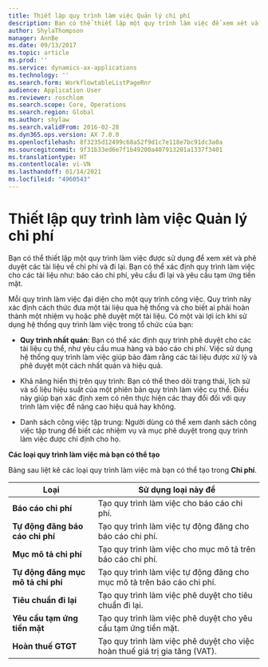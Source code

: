 ```yaml
---
title: Thiết lập quy trình làm việc Quản lý chi phí
description: Bạn có thể thiết lập một quy trình làm việc để xem xét và phê duyệt các tài liệu về chi phí và đi lại.
author: ShylaThompson
manager: AnnBe
ms.date: 09/13/2017
ms.topic: article
ms.prod: ''
ms.service: dynamics-ax-applications
ms.technology: ''
ms.search.form: WorkflowtableListPageRnr
audience: Application User
ms.reviewer: roschlom
ms.search.scope: Core, Operations
ms.search.region: Global
ms.author: shylaw
ms.search.validFrom: 2016-02-28
ms.dyn365.ops.version: AX 7.0.0
ms.openlocfilehash: 8f3235d12499c68a52f9d1c7e118e7bc91dc3a0a
ms.sourcegitcommit: 9f31b33ed6e7f1b49200a407913201a1337f3401
ms.translationtype: HT
ms.contentlocale: vi-VN
ms.lasthandoff: 01/14/2021
ms.locfileid: "4960543"
---
```

# <a name="set-up-expense-management-workflows"></a>Thiết lập quy trình làm việc Quản lý chi phí

Bạn có thể thiết lập một quy trình làm việc được sử dụng để xem xét và phê duyệt các tài liệu về chi phí và đi lại. Bạn có thể xác định quy trình làm việc cho các tài liệu như: báo cáo chi phí, yêu cầu đi lại và yêu cầu tạm ứng tiền mặt.

Mỗi quy trình làm việc đại diện cho một quy trình công việc. Quy trình này xác định cách thức đưa một tài liệu qua hệ thống và cho biết ai phải hoàn thành một nhiệm vụ hoặc phê duyệt một tài liệu. Có một vài lợi ích khi sử dụng hệ thống quy trình làm việc trong tổ chức của bạn:

-   **Quy trình nhất quán**: Bạn có thể xác định quy trình phê duyệt cho các tài liệu cụ thể, như yêu cầu mua hàng và báo cáo chi phí. Việc sử dụng hệ thống quy trình làm việc giúp bảo đảm rằng các tài liệu được xử lý và phê duyệt một cách nhất quán và hiệu quả.

-   Khả năng hiển thị trên quy trình: Bạn có thể theo dõi trạng thái, lịch sử và số liệu hiệu suất của một phiên bản quy trình làm việc cụ thể. Điều này giúp bạn xác định xem có nên thực hiện các thay đổi đối với quy trình làm việc để nâng cao hiệu quả hay không.

-   Danh sách công việc tập trung: Người dùng có thể xem danh sách công việc tập trung để biết các nhiệm vụ và mục phê duyệt trong quy trình làm việc được chỉ định cho họ. 

**Các loại quy trình làm việc mà bạn có thể tạo**

Bảng sau liệt kê các loại quy trình làm việc mà bạn có thể tạo trong **Chi phí**.


|              <strong>Loại</strong>              |                   <strong>Sử dụng loại này để</strong>                   |
|-------------------------------------------------|-----------------------------------------------------------------------|
|         <strong>Báo cáo chi phí</strong>         |            Tạo quy trình làm việc cho báo cáo chi phí.             |
|  <strong>Tự động đăng báo cáo chi phí</strong>   |        Tạo quy trình làm việc tự động đăng cho báo cáo chi phí.        |
|       <strong>Mục mô tả chi phí</strong>        |     Tạo quy trình làm việc cho mục mô tả trên báo cáo chi phí.      |
| <strong>Tự động đăng mục mô tả chi phí</strong> | Tạo quy trình làm việc tự động đăng cho mục mô tả trên báo cáo chi phí. |
|       <strong>Tiêu chuẩn đi lại</strong>       |          Tạo quy trình làm việc phê duyệt cho tiêu chuẩn đi lại.           |
|      <strong>Yêu cầu tạm ứng tiền mặt</strong>      |         Tạo quy trình làm việc phê duyệt cho yêu cầu tạm ứng tiền mặt.          |
|        <strong>Hoàn thuế GTGT</strong>        | Tạo quy trình làm việc phê duyệt cho việc hoàn thuế giá trị gia tăng (VAT).  |

